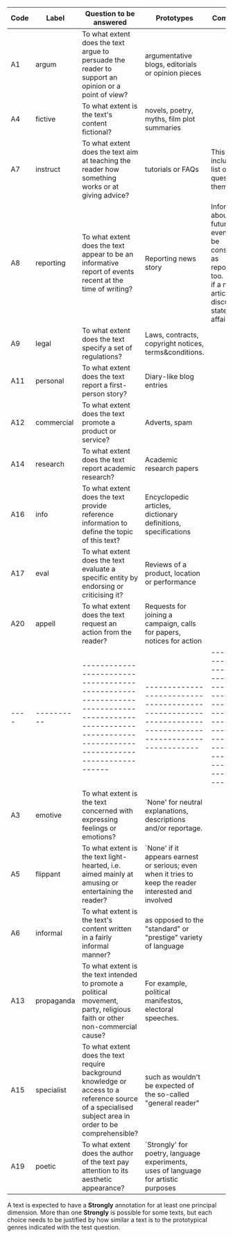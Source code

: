 | Code | Label      | Question to be answered                                                                                                                                | Prototypes                                                                                              | Comments                                                                                                                        |
| ---- | ---------- | ------------------------------------------------------------------------------------------------------------------------------------------------------ | ------------------------------------------------------------------------------------------------------- | ------------------------------------------------------------------------------------------------------------------------------- |
| A1   | argum      | To what extent does the text argue to persuade the reader to support an opinion or a point of view?                                                    | argumentative blogs, editorials or opinion pieces                                                       |                                                                                                                                 |
| A4   | fictive    | To what extent is the text's content fictional?                                                                                                        | novels, poetry, myths, film plot summaries                                                              |                                                                                                                                 |
| A7   | instruct   | To what extent does the text aim at teaching the reader how something works or at giving advice?                                                       | tutorials or FAQs                                                                                       | This also includes a list of questions themselves.                                                                              |
| A8   | reporting  | To what extent does the text appear to be an informative report of events recent at the time of writing?                                               | Reporting news story                                                                                    | Information about future events can be considered as reporting too. \`None' if a news article only discusses a state of affairs |
| A9   | legal      | To what extent does the text specify a set of regulations?                                                                                             | Laws, contracts, copyright notices, terms\&conditions.                                                  |                                                                                                                                 |
| A11  | personal   | To what extent does the text report a first-person story?                                                                                              | Diary-like blog entries                                                                                 |                                                                                                                                 |
| A12  | commercial | To what extent does the text promote a product or service?                                                                                             | Adverts, spam                                                                                           |                                                                                                                                 |
| A14  | research   | To what extent does the text report academic research?                                                                                                 | Academic research papers                                                                                |                                                                                                                                 |
| A16  | info       | To what extent does the text provide reference information to define the topic of this text?                                                           | Encyclopedic articles, dictionary definitions, specifications                                           |                                                                                                                                 |
| A17  | eval       | To what extent does the text evaluate a specific entity by endorsing or criticising it?                                                                | Reviews of a product, location or performance                                                           |                                                                                                                                 |
| A20  | appell     | To what extent does the text request an action from the reader?                                                                                        | Requests for joining a campaign, calls for papers, notices for action                                   |                                                                                                                                 |
| ---- | ---------- | ------------------------------------------------------------------------------------------------------------------------------------------------------ | ------------------------------------------------------------------------------------------------------- | ------------------------------------------------------------------------------------------------------------------------------- |
| A3   | emotive    | To what extent is the text concerned with expressing feelings or emotions?                                                                             | \`None' for neutral explanations, descriptions and/or reportage.                                        |                                                                                                                                 |
| A5   | flippant   | To what extent is the text light-hearted, i.e. aimed mainly at amusing or entertaining the reader?                                                     | \`None' if it appears earnest or serious; even when it tries to keep the reader interested and involved |                                                                                                                                 |
| A6   | informal   | To what extent is the text's content written in a fairly informal manner?                                                                              | as opposed to the "standard" or "prestige" variety of language                                          |                                                                                                                                 |
| A13  | propaganda | To what extent is the text intended to promote a political movement, party, religious faith or other non-commercial cause?                             | For example, political manifestos, electoral speeches.                                                  |                                                                                                                                 |
| A15  | specialist | To what extent does the text require background knowledge or access to a reference source of a specialised subject area in order to be comprehensible? | such as wouldn't be expected of the so-called "general reader"                                          |                                                                                                                                 |
| A19  | poetic     | To what extent does the author of the text pay attention to its aesthetic appearance?                                                                  | \`Strongly' for poetry, language experiments, uses of language for artistic purposes                    |                                                                                                                                 |

A text is expected to have a **Strongly** annotation for at least one
principal dimension. More than one **Strongly** is possible for some
texts, but each choice needs to be justified by how similar a text is to
the prototypical genres indicated with the test question.

